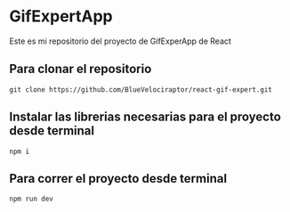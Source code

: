 # GifExpertApp

Este es mi repositorio del proyecto de GifExperApp de React

## Para clonar el repositorio

```
git clone https://github.com/BlueVelociraptor/react-gif-expert.git
```

## Instalar las librerias necesarias para el proyecto desde terminal

```
npm i
```

## Para correr el proyecto desde terminal

```
npm run dev
```